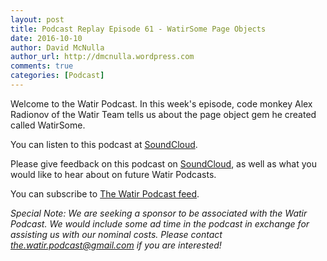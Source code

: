 ```yaml
---
layout: post
title: Podcast Replay Episode 61 - WatirSome Page Objects
date: 2016-10-10
author: David McNulla
author_url: http://dmcnulla.wordpress.com
comments: true
categories: [Podcast]
---
```


Welcome to the Watir Podcast. In this week's episode, code monkey Alex Radionov of the Watir Team tells us about the page object gem he created called WatirSome.

You can listen to this podcast at [SoundCloud](https://soundcloud.com/the-watir-podcast/episode-61-watirsome).

<!--more-->
Please give feedback on this podcast on [SoundCloud](https://soundcloud.com/the-watir-podcast/episode-61-watirsome), as well as what you would like to hear about on future Watir Podcasts.

You can subscribe to [The Watir Podcast feed](http://feeds.soundcloud.com/users/soundcloud:users:248873479/sounds.rss).

*Special Note: We are seeking a sponsor to be associated with the Watir Podcast. We would include some ad time in the podcast in exchange for assisting us with our nominal costs. Please contact the.watir.podcast@gmail.com if you are interested!*
